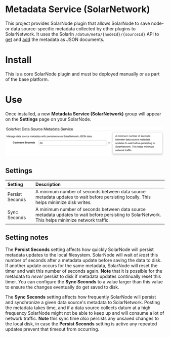 # Metadata Service (SolarNetwork)

This project provides SolarNode plugin that allows SolarNode to save node- or data source-specific
metadata collected by other plugins to SolarNetwork. It uses the SolarIn `/datum/meta/{nodeId}/{sourceId}`
API to [get][datum-meta-view] and [add][datum-meta-post] the metadata as JSON documents.

# Install

This is a core SolarNode plugin and must be deployed manually or as part of the base platform.

# Use

Once installed, a new **Metadata Service (SolarNetwork)** group will appear on the **Settings**
page on your SolarNode.

![settings](docs/solarnode-settings-JsonDatumMetadataService.png)

## Settings

| Setting             | Description |
|:--------------------|:---------------------------------------------------------------------------------------------|
| Persist Seconds    | A minimum number of seconds between data source metadata updates to wait before persisting locally. This helps minimize disk writes. |
| Sync Seconds    | A minimum number of seconds between data source metadata updates to wait before persisting to SolarNetwork. This helps minimize network traffic. |

## Setting notes

The **Persist Seconds** setting affects how quickly SolarNode will persist metadata updates
to the local filesystem. SolarNode will wait _at least_ this number of seconds after a metadata
update before saving the data to disk. If another update occurs for the same metadata, SolarNode
will reset the timer and wait this number of seconds again. **Note** that it is possible for
the metadata to _never_ persist to disk if metadata updates continually reset this timer. You
can configure the **Sync Seconds** to a value larger than this value to ensure the changes 
eventually do get saved to disk.

The **Sync Seconds** setting affects how frequently SolarNode will persist and synchronize a
given data source's metadata to SolarNetwork. Posting the metadata takes time, and if a data
source collects datum at a high frequency SolarNode might not be able to keep up and will consume
a lot of network traffic. **Note** this sync time _also_ persists any unsaved changes to the
local disk, in case the **Persist Seconds** setting is active any repeated updates prevent
that timeout from occurring.

[datum-meta-view]: https://github.com/SolarNetwork/solarnetwork/wiki/SolarIn-API#node-datum-metadata-view
[datum-meta-post]: https://github.com/SolarNetwork/solarnetwork/wiki/SolarIn-API#node-datum-metadata-add
